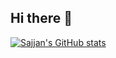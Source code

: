 ## Hi there 👋
[![Sajjan's GitHub stats](https://github-readme-stats.vercel.app/api?username=sajjanpaudel&show_icons=true&theme=radical)](https://github.com/sajjanpaudel/github-readme-stats)
